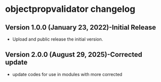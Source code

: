 # objectpropvalidator changelog


## Version 1.0.0 (January 23, 2022)-Initial Release
* Upload and public release the initial version.

## Version 2.0.0 (August 29, 2025)-Corrected update
* update codes for use in modules with more corrected